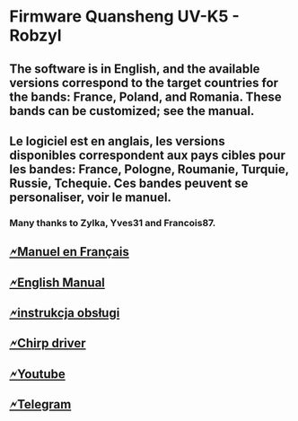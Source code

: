 # Firmware Quansheng UV-K5 - Robzyl
## The software is in English, and the available versions correspond to the target countries for the bands: France, Poland, and Romania. These bands can be customized; see the manual. 
## Le logiciel est en anglais, les versions disponibles correspondent aux pays cibles pour les bandes: France, Pologne, Roumanie, Turquie, Russie, Tchequie. Ces bandes peuvent se personaliser, voir le manuel.
### Many thanks to Zylka, Yves31 and Francois87.
<h2><a href="https://github.com/Robby69400/UV-K5-Firmware-Robby69/wiki#guide-dutilisation" rel="nofollow" >🗲Manuel en Français </a></h2>
<h2><a href="https://github-com.translate.goog/Robby69400/UV-K5-Firmware-Robby69/wiki?_x_tr_sl=fr&_x_tr_tl=en&_x_tr_hl=fr&_x_tr_pto=wapp#guide-dutilisation rel="nofollow" >🗲English Manual </a></h2>
<h2><a href="https://github-com.translate.goog/Robby69400/UV-K5-Firmware-Robby69/wiki?_x_tr_sl=fr&_x_tr_tl=pl&_x_tr_hl=fr&_x_tr_pto=wapp#guide-dutilisation rel="nofollow" >🗲instrukcja obsługi </a></h2>
<h2><a href="https://github.com/Robby69400/UV-K5-Firmware-Robby69/blob/master/Chirp/uvk5_Robby69.py" rel="nofollow">🗲Chirp driver </a></h2>
<h2><a href="https://www.youtube.com/@robby_69400" rel="nofollow">🗲Youtube</a></h2>
<h2><a href="https://t.me/k5robby69">🗲Telegram </a></h2>

